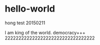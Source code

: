 # hello-world
hong test 20150211

I am king of the world.
democracy+++
222222222222222222222222222222222
